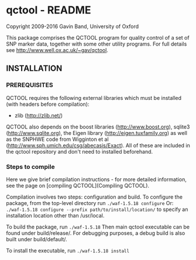 # qctool - README
Copyright 2009-2016 Gavin Band, University of Oxford

This package comprises the QCTOOL program for quality control of a set of SNP marker data,
together with some other utility programs.  For full details see <http://www.well.ox.ac.uk/~gav/qctool>.

## INSTALLATION

### PREREQUISITES

QCTOOL requires the following external libraries which must be installed (with headers before compilation):

- zlib (http://zlib.net/)

QCTOOL also depends on the boost libraries (<http://www.boost.org>), sqlite3 (<http://www.sqlite.org>),
the Eigen library (<http://eigen.tuxfamily.org>) as well as the SNPHWE code from Wigginton et al
(http://www.sph.umich.edu/csg/abecasis/Exact).  All of these are included in the qctool repository and don't need
to installed beforehand.

### Steps to compile

Here we give brief compilation instructions - for more detailed information, see the page on [compiling QCTOOL](Compiling QCTOOL).

Compilation involves two steps: configuration and build.
To configure the package, from the top-level directory run
`./waf-1.5.18 configure`
Or:
`./waf-1.5.18 configure --prefix path/to/install/location/`
to specify an installation location other than /usr/local.

To build the package, run
`./waf-1.5.18`
Then main qctool executable can be found under build/release/.  For debugging purposes, a debug build is also built under build/default/.

To install the executable, run
`./waf-1.5.18 install`